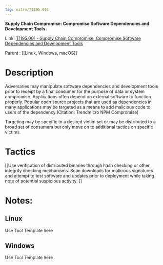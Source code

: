 ```yaml
---
tag: mitre/T1195.001
---
```


**Supply Chain Compromise: Compromise Software Dependencies and Development Tools**

Link: [T1195.001 - Supply Chain Compromise: Compromise Software Dependencies and Development Tools](https://attack.mitre.org/techniques/T1195/001)

Parent : [[Linux, Windows, macOS]]


# Description

Adversaries may manipulate software dependencies and development tools prior to receipt by a final consumer for the purpose of data or system compromise. Applications often depend on external software to function properly. Popular open source projects that are used as dependencies in many applications may be targeted as a means to add malicious code to users of the dependency.(Citation: Trendmicro NPM Compromise)  

Targeting may be specific to a desired victim set or may be distributed to a broad set of consumers but only move on to additional tactics on specific victims. 

# Tactics


[[Use verification of distributed binaries through hash checking or other integrity checking mechanisms. Scan downloads for malicious signatures and attempt to test software and updates prior to deployment while taking note of potential suspicious activity. ]]


# Notes:

## Linux

Use Tool Template here

## Windows

Use Tool Template here